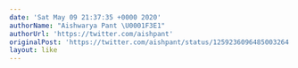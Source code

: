 ```yaml
---
date: 'Sat May 09 21:37:35 +0000 2020'
authorName: "Aishwarya Pant \U0001F3E1"
authorUrl: 'https://twitter.com/aishpant'
originalPost: 'https://twitter.com/aishpant/status/1259236096485003264'
layout: like
---
```

